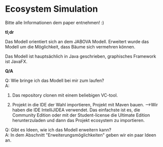 # Ecosystem Simulation


Bitte alle Informationen dem paper entnehmen! :)

**tl;dr**

Das Modell orientiert sich an dem JABOVA Modell. Erweitert wurde das Modell
um die Möglichkeit, dass Bäume sich vermehren können.

Das Modell ist hauptsächlich in Java geschrieben, graphisches Framework ist JavaFX.

**Q/A**

Q: Wie bringe ich das Modell bei mir zum laufen? <br>
A: <br>
1) Das repository clonen mit einem beliebigen VC-tool.

2) Projekt in die IDE der Wahl importieren, Projekt mit Maven bauen.
-->Wir haben die IDE IntelliJIDEA verwendet. Das einfachste ist es, die
Community Edition oder mit der Student-license die Ultimate Edition herunterzuladen und
dann das Projekt ecosystem zu importieren.

Q: Gibt es Ideen, wie ich das Modell erweitern kann? <br>
A: In dem Abschnitt "Erweiterungsmöglichkeiten" geben wir ein paar Ideen an.





